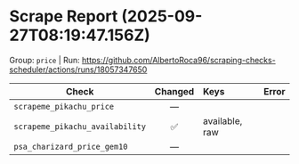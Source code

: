 # Scrape Report (2025-09-27T08:19:47.156Z)

Group: `price`  |  Run: https://github.com/AlbertoRoca96/scraping-checks-scheduler/actions/runs/18057347650

| Check | Changed | Keys | Error |
|---|:---:|:--|:--|
| `scrapeme_pikachu_price` | — |  |  |
| `scrapeme_pikachu_availability` | ✅ | available, raw |  |
| `psa_charizard_price_gem10` | — |  |  |
